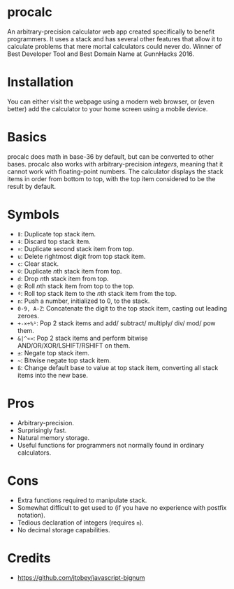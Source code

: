# procalc
An arbitrary-precision calculator web app created specifically to benefit programmers. It uses a stack and has several other features that allow it to calculate problems that mere mortal calculators could never do. Winner of Best Developer Tool and Best Domain Name at GunnHacks 2016.
# Installation
You can either visit the webpage using a modern web browser, or (even better) add the calculator to your home screen using a mobile device.
# Basics
procalc does math in base-36 by default, but can be converted to other bases. procalc also works with arbitrary-precision _integers_, meaning that it cannot work with floating-point numbers. The calculator displays the stack items in order from bottom to top, with the top item considered to be the result by default.
# Symbols
- `ǁ`: Duplicate top stack item.
- `ǂ`: Discard top stack item.
- `¤`: Duplicate second stack item from top.
- `u`: Delete rightmost digit from top stack item.
- `c`: Clear stack.
- `©`: Duplicate *n*th stack item from top.
- `d`: Drop *n*th stack item from top.
- `@`: Roll *n*th stack item from top to the top.
- `ª`: Roll top stack item to the *n*th stack item from the top.
- `n`: Push a number, initialized to 0, to the stack.
- `0-9, A-Z`: Concatenate the digit to the top stack item, casting out leading zeroes.
- `+-×÷%¹`: Pop 2 stack items and add/ subtract/ multiply/ div/ mod/ pow them.
- `&|^«»`: Pop 2 stack items and perform bitwise AND/OR/XOR/LSHIFT/RSHIFT on them.
- `±`: Negate top stack item.
- `~`: Bitwise negate top stack item.
- `ß`: Change default base to value at top stack item, converting all stack items into the new base.

# Pros
- Arbitrary-precision.
- Surprisingly fast.
- Natural memory storage.
- Useful functions for programmers not normally found in ordinary calculators.

# Cons
- Extra functions required to manipulate stack.
- Somewhat difficult to get used to (if you have no experience with postfix notation).
- Tedious declaration of integers (requires `n`).
- No decimal storage capabilities.

# Credits
- https://github.com/jtobey/javascript-bignum
